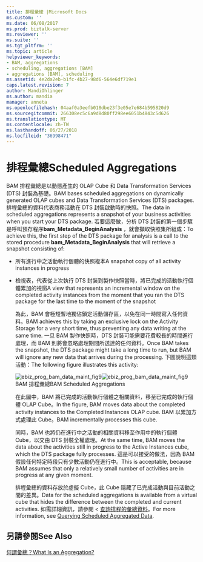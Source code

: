 ```yaml
---
title: 排程彙總 |Microsoft Docs
ms.custom: ''
ms.date: 06/08/2017
ms.prod: biztalk-server
ms.reviewer: ''
ms.suite: ''
ms.tgt_pltfrm: ''
ms.topic: article
helpviewer_keywords:
- BAM, aggregations
- scheduling, aggregations [BAM]
- aggregations [BAM], scheduling
ms.assetid: 4e2da2eb-b1fc-4b27-98d6-564e6df719e1
caps.latest.revision: 7
author: MandiOhlinger
ms.author: mandia
manager: anneta
ms.openlocfilehash: 04aaf0a3eefb018dbe23f3e05e7e684b595820d9
ms.sourcegitcommit: 266308ec5c6a9d8d80ff298ee6051b4843c5d626
ms.translationtype: MT
ms.contentlocale: zh-TW
ms.lasthandoff: 06/27/2018
ms.locfileid: "36998471"
---
```

# <a name="scheduled-aggregations"></a><span data-ttu-id="8889b-102">排程彙總</span><span class="sxs-lookup"><span data-stu-id="8889b-102">Scheduled Aggregations</span></span>
<span data-ttu-id="8889b-103">BAM 排程彙總是以動態產生的 OLAP Cube 和 Data Transformation Services (DTS) 封裝為基礎。</span><span class="sxs-lookup"><span data-stu-id="8889b-103">BAM bases scheduled aggregations on dynamically generated OLAP cubes and Data Transformation Services (DTS) packages.</span></span> <span data-ttu-id="8889b-104">排程彙總的資料代表商務活動在 DTS 封裝啟動時的快照。</span><span class="sxs-lookup"><span data-stu-id="8889b-104">The data in scheduled aggregations represents a snapshot of your business activities when you start your DTS package.</span></span> <span data-ttu-id="8889b-105">若要這麼做，分析 DTS 封裝的第一個步驟是呼叫預存程序**bam_Metadata_BeginAnalysis** ，就會擷取快照集所組成：</span><span class="sxs-lookup"><span data-stu-id="8889b-105">To achieve this, the first step of the DTS package for analysis is a call to the stored procedure **bam_Metadata_BeginAnalysis** that will retrieve a snapshot consisting of:</span></span>  
  
- <span data-ttu-id="8889b-106">所有進行中之活動執行個體的快照複本</span><span class="sxs-lookup"><span data-stu-id="8889b-106">A snapshot copy of all activity instances in progress</span></span>  
  
- <span data-ttu-id="8889b-107">檢視表，代表從上次執行 DTS 封裝到製作快照當時，將已完成的活動執行個體累加的視窗</span><span class="sxs-lookup"><span data-stu-id="8889b-107">A view that represents an incremental window on the completed activity instances from the moment that you ran the DTS package for the last time to the moment of the snapshot</span></span>  
  
  <span data-ttu-id="8889b-108">為此，BAM 會極短暫地獨佔鎖定活動儲存區，以免在同一時間寫入任何資料。</span><span class="sxs-lookup"><span data-stu-id="8889b-108">BAM achieves this by taking an exclusive lock on the Activity Storage for a very short time, thus preventing any data writing at the same time.</span></span> <span data-ttu-id="8889b-109">一旦 BAM 製作快照時，DTS 封裝可能需要花費較長的時間進行處理，而 BAM 則將會忽略處理期間所送達的任何資料。</span><span class="sxs-lookup"><span data-stu-id="8889b-109">Once BAM takes the snapshot, the DTS package might take a long time to run, but BAM will ignore any new data that arrives during the processing.</span></span> <span data-ttu-id="8889b-110">下圖說明這類活動：</span><span class="sxs-lookup"><span data-stu-id="8889b-110">The following figure illustrates this activity:</span></span>  
  
  <span data-ttu-id="8889b-111">![](../core/media/ebiz-prog-bam-data-maint-fig9.gif "ebiz_prog_bam_data_maint_fig9")</span><span class="sxs-lookup"><span data-stu-id="8889b-111">![](../core/media/ebiz-prog-bam-data-maint-fig9.gif "ebiz_prog_bam_data_maint_fig9")</span></span>  
  <span data-ttu-id="8889b-112">BAM 排程彙總</span><span class="sxs-lookup"><span data-stu-id="8889b-112">BAM Scheduled Aggregations</span></span>  
  
  <span data-ttu-id="8889b-113">在此圖中，BAM 將已完成的活動執行個體之相關資料，移至已完成的執行個體 OLAP Cube。</span><span class="sxs-lookup"><span data-stu-id="8889b-113">In the figure, BAM moves data about the completed activity instances to the Completed Instances OLAP cube.</span></span> <span data-ttu-id="8889b-114">BAM 以累加方式處理此 Cube。</span><span class="sxs-lookup"><span data-stu-id="8889b-114">BAM incrementally processes this cube.</span></span>  
  
  <span data-ttu-id="8889b-115">同時，BAM 也將仍在進行中之活動的相關資料移至作用中的執行個體 Cube，以交由 DTS 封裝全權處理。</span><span class="sxs-lookup"><span data-stu-id="8889b-115">At the same time, BAM moves the data about the activities still in progress to the Active Instances cube, which the DTS package fully processes.</span></span> <span data-ttu-id="8889b-116">這是可以接受的做法，因為 BAM 假設任何特定時段只有少數活動仍在進行中。</span><span class="sxs-lookup"><span data-stu-id="8889b-116">This is acceptable, because BAM assumes that only a relatively small number of activities are in progress at any given moment.</span></span>  
  
  <span data-ttu-id="8889b-117">排程彙總的資料存放於虛擬 Cube，此 Cube 隱藏了已完成活動與目前活動之間的差異。</span><span class="sxs-lookup"><span data-stu-id="8889b-117">Data for the scheduled aggregations is available from a virtual cube that hides the difference between the completed and current activities.</span></span> <span data-ttu-id="8889b-118">如需詳細資訊，請參閱 <<c0> [ 查詢排程的彙總資料](../core/querying-scheduled-aggregated-data.md)。</span><span class="sxs-lookup"><span data-stu-id="8889b-118">For more information, see [Querying Scheduled Aggregated Data](../core/querying-scheduled-aggregated-data.md).</span></span>  
  
## <a name="see-also"></a><span data-ttu-id="8889b-119">另請參閱</span><span class="sxs-lookup"><span data-stu-id="8889b-119">See Also</span></span>  
 [<span data-ttu-id="8889b-120">何謂彙總？</span><span class="sxs-lookup"><span data-stu-id="8889b-120">What Is an Aggregation?</span></span>](../core/what-is-an-aggregation.md)